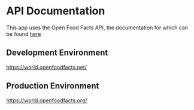 # API Documentation

This app uses the Open Food Facts API, the documentation for which can be found [here](https://openfoodfacts.github.io/openfoodfacts-server/api/)

## Development Environment

https://world.openfoodfacts.net/

## Production Environment

https://world.openfoodfacts.org/
